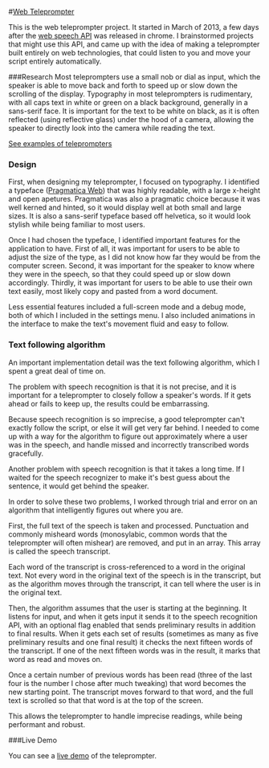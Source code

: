 #[Web Teleprompter](http://twp.io/teleprompter/)

This is the web teleprompter project. It started in March of 2013, a few days after the [web speech API](http://updates.html5rocks.com/2013/01/Voice-Driven-Web-Apps-Introduction-to-the-Web-Speech-API) was released in chrome. I brainstormed projects that might use this API, and came up with the idea of making a teleprompter built entirely on web technologies, that could listen to you and move your script entirely automatically.

###Research
Most teleprompters use a small nob or dial as input, which the speaker is able to move back and forth to speed up or slow down the scrolling of the display. Typography in most teleprompters is rudimentary, with all caps text in white or green on a black background, generally in a sans-serif face. It is important for the text to be white on black, as it is often reflected (using reflective glass) under the hood of a camera, allowing the speaker to directly look into the camera while reading the text.

[See examples of teleprompters](https://www.google.com/search?q=teleprompter+images&safe=off&espv=2&biw=1280&bih=701&source=lnms&tbm=isch&sa=X&ei=pNcZVcDEB8mBU6D7gfgM&ved=0CAYQ_AUoAQ#safe=off&tbm=isch&q=teleprompter)

### Design
First, when designing my teleprompter, I focused on typography. I identified a typeface ([Pragmatica Web](https://typekit.com/fonts/pragmatica-web)) that was highly readable, with a large x-height and open apetures. Pragmatica was also a pragmatic choice because it was well kerned and hinted, so it would display well at both small and large sizes. It is also a sans-serif typeface based off helvetica, so it would look stylish while being familiar to most users.

Once I had chosen the typeface, I identified important features for the application to have. First of all, it was important for users to be able to adjust the size of the type, as I did not know how far they would be from the computer screen. Second, it was important for the speaker to know where they were in the speech, so that they could speed up or slow down accordingly. Thirdly, it was important for users to be able to use their own text easily, most likely copy and pasted from a word document.

Less essential features included a full-screen mode and a debug mode, both of which I included in the settings menu. I also included animations in the interface to make the text's movement fluid and easy to follow.

### Text following algorithm

An important implementation detail was the text following algorithm, which I spent a great deal of time on.

The problem with speech recognition is that it is not  precise, and it is important for a teleprompter to closely follow a speaker's words. If it gets ahead or fails to keep up, the results could be embarrassing.

Because speech recognition is so imprecise, a good teleprompter can't exactly follow the script, or else it will get very far behind. I needed to come up with a way for the algorithm to figure out approximately where a user was in the speech, and handle missed and incorrectly transcribed words gracefully.

Another problem with speech recognition is that it takes a long time. If I waited for the speech recognizer to make it's best guess about the sentence, it would get behind the speaker.

In order to solve these two problems, I worked through trial and error on an algorithm that intelligently figures out where you are.

First, the full text of the speech is taken and processed. Punctuation and commonly misheard words (monosylabic, common words that the teleprompter will often mishear) are removed, and put in an array. This array is called the speech transcript.

Each word of the transcript is cross-referenced to a word in the original text. Not every word in the original text of the speech is in the transcript, but as the algorithm moves through the transcript, it can tell where the user is in the original text.

Then, the algorithm assumes that the user is starting at the beginning. It listens for input, and when it gets input it sends it to the speech recognition API, with an optional flag enabled that sends preliminary results in addition to final results. When it gets each set of results (sometimes as many as five preliminary results and one final result) it checks the next fifteen words of the transcript. If one of the next fifteen words was in the result, it marks that word as read and moves on.

Once a certain number of previous words has been read (three of the last four is the number I chose after much tweaking) that word becomes the new starting point. The transcript moves forward to that word, and the full text is scrolled so that that word is at the top of the screen.

This allows the teleprompter to handle imprecise readings, while being performant and robust.

###Live Demo

You can see a [live demo](http://twp.io/teleprompter/) of the teleprompter.
